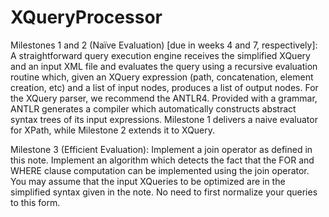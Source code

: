 # XQueryProcessor
Milestones 1 and 2 (Naïve Evaluation) [due in weeks 4 and 7, respectively]: A straightforward query execution engine receives the simplified XQuery and an input XML file and evaluates the query using a recursive evaluation routine which, given an XQuery expression (path, concatenation, element creation, etc) and a list of input nodes, produces a list of output nodes. For the XQuery parser, we recommend the ANTLR4. Provided with a grammar, ANTLR generates a compiler which automatically constructs abstract syntax trees of  its input expressions.
Milestone 1 delivers a naive evaluator for XPath, while Milestone 2 extends it to XQuery.

Milestone 3 (Efficient Evaluation): Implement a join operator as defined in this note. Implement an algorithm which detects the fact that the FOR and WHERE clause computation can be implemented using the join operator. You may assume that the input XQueries to be optimized are in the simplified syntax given in the note. No need to first normalize your queries to this form.
